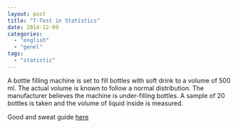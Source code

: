 ```yaml
---
layout: post
title: "T-Test in Statistics"
date: 2014-12-09
categories: 
  - "english"
  - "genel"
tags: 
  - "statistic"
---
```


A bottle filling machine is set to fill bottles with soft drink to a volume of 500 ml. The actual volume is known to follow a normal distribution. The manufacturer believes the machine is under-filling bottles. A sample of 20 bottles is taken and the volume of liquid inside is measured.

Good and sweat guide [here](http://www.instantr.com/2012/12/29/performing-a-one-sample-t-test-in-r/)
